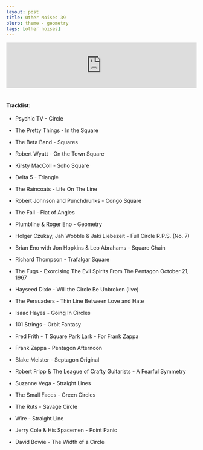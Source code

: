 ```yaml
---
layout: post
title: Other Noises 39
blurb: theme - geometry
tags: [other noises]
---
```



<iframe width="100%" height="120" src="https://www.mixcloud.com/widget/iframe/?hide_cover=1&feed=%2Fzero_cc%2Fother-noises-39-28319-geometry%2F" frameborder="0" ></iframe>
&nbsp;

#### Tracklist:

- Psychic TV - Circle

- The Pretty Things - In the Square
- The Beta Band - Squares
- Robert Wyatt - On the Town Square
- Kirsty MacColl - Soho Square

- Delta 5 - Triangle
- The Raincoats - Life On The Line
- Robert Johnson and Punchdrunks - Congo Square
- The Fall - Flat of Angles

- Plumbline & Roger Eno - Geometry
- Holger Czukay, Jah Wobble & Jaki Liebezeit - Full Circle R.P.S. (No. 7)
- Brian Eno with Jon Hopkins & Leo Abrahams - Square Chain

- Richard Thompson - Trafalgar Square
- The Fugs - Exorcising The Evil Spirits From The Pentagon October 21, 1967
- Hayseed Dixie - Will the Circle Be Unbroken (live)

- The Persuaders - Thin Line Between Love and Hate
- Isaac Hayes - Going In Circles
- 101 Strings - Orbit Fantasy

- Fred Frith - T Square Park Lark - For Frank Zappa
- Frank Zappa - Pentagon Afternoon
- Blake Meister - Septagon Original

- Robert Fripp & The League of Crafty Guitarists - A Fearful Symmetry
- Suzanne Vega - Straight Lines
- The Small Faces - Green Circles

- The Ruts - Savage Circle
- Wire - Straight Line
- Jerry Cole & His Spacemen - Point Panic

- David Bowie - The Width of a Circle
